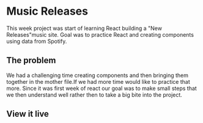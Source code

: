 # Music Releases

This week project was start of learning React building a "New Releases"music site. Goal was to practice React and creating components using data from Spotify.

## The problem

We had a challenging time creating components and then bringing them together in the mother file.If we had more time would like to practice that more.
Since it was first week of react our goal was to make small steps that we then understand well rather then to take a big bite into the project.

## View it live
